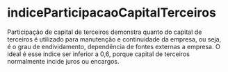 # indiceParticipacaoCapitalTerceiros
Participação de capital de terceiros demonstra quanto do capital de terceiros é utilizado para manutenção e continuidade da empresa, ou seja, é o grau de endividamento, dependência de fontes externas a empresa. O ideal é esse índice ser inferior a 0,6, porque capital de terceiros normalmente incide juros ou encargos.
